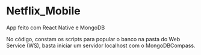 # Netflix_Mobile

App feito com React Native e MongoDB

No código, constam os scripts para popular o banco na pasta do Web Service (WS), basta iniciar um servidor localhost com o MongoDBCompass.
